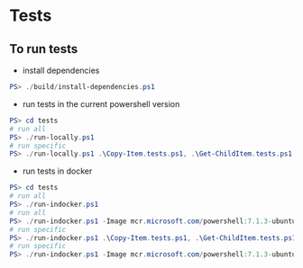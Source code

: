# Tests

## To run tests

- install dependencies

``` powershell
PS> ./build/install-dependencies.ps1
```

- run tests in the current powershell version

``` powershell
PS> cd tests
# run all
PS> ./run-locally.ps1
# run specific
PS> ./run-locally.ps1 .\Copy-Item.tests.ps1, .\Get-ChildItem.tests.ps1
```

- run tests in docker


``` powershell
PS> cd tests
# run all
PS> ./run-indocker.ps1
# run all
PS> ./run-indocker.ps1 -Image mcr.microsoft.com/powershell:7.1.3-ubuntu-20.04
# run specific
PS> ./run-indocker.ps1 .\Copy-Item.tests.ps1, .\Get-ChildItem.tests.ps1
# run specific
PS> ./run-indocker.ps1 -Image mcr.microsoft.com/powershell:7.1.3-ubuntu-20.04 .\Copy-Item.tests.ps1, .\Get-ChildItem.tests.ps1
```